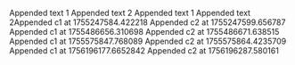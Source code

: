 
Appended text 1
Appended text 2
Appended text 1
Appended text 2Appended c1 at 1755247584.422218
Appended c2 at 1755247599.656787
Appended c1 at 1755486656.310698
Appended c2 at 1755486671.638515
Appended c1 at 1755575847.768089
Appended c2 at 1755575864.4235709
Appended c1 at 1756196177.6652842
Appended c2 at 1756196287.580161
